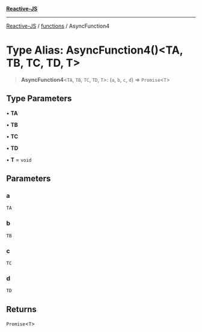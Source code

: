 [**Reactive-JS**](../../README.md)

***

[Reactive-JS](../../README.md) / [functions](../README.md) / AsyncFunction4

# Type Alias: AsyncFunction4()\<TA, TB, TC, TD, T\>

> **AsyncFunction4**\<`TA`, `TB`, `TC`, `TD`, `T`\>: (`a`, `b`, `c`, `d`) => `Promise`\<`T`\>

## Type Parameters

• **TA**

• **TB**

• **TC**

• **TD**

• **T** = `void`

## Parameters

### a

`TA`

### b

`TB`

### c

`TC`

### d

`TD`

## Returns

`Promise`\<`T`\>
